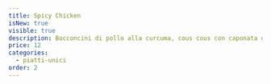 ```yaml
---
title: Spicy Chicken
isNew: true
visible: true
description: Bocconcini di pollo alla curcuma, cous cous con caponata di verdure al cumino
price: 12
categories:
  - piatti-unici
order: 2
---
```

